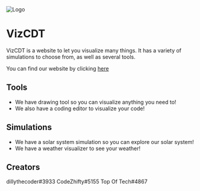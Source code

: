 <img src="https://github.com/Top-Of-Tech/VizCDT/blob/main/src/images/Favicon.png?raw=true" alt="Logo">

# VizCDT
VizCDT is a website to let you visualize many things. It has a variety of simulations to choose from, as well as several tools.

You can find our website by clicking [here](https://vizcdt.vercel.app)

## Tools
- We have drawing tool so you can visualize anything you need to!
- We also have a coding editor to visualize your code!

## Simulations
- We have a solar system simulation so you can explore our solar system!
- We have a weather visualizer to see your weather!

## Creators
dillythecoder#3933
CodeZhifty#5155
Top Of Tech#4867
